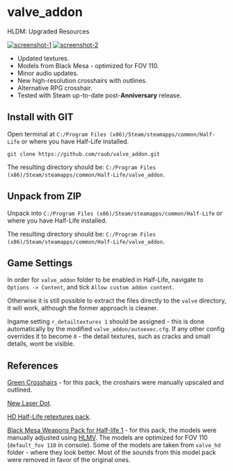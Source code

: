 # valve_addon

HLDM: Upgraded Resources

[![screenshot-1](/thumbnail-1)](/screenshot-1)
[![screenshot-2](/thumbnail-2)](/screenshot-2)

* Updated textures.
* Models from Black Mesa - optimized for FOV 110.
* Minor audio updates.
* New high-resolution crosshairs with outlines.
* Alternative RPG crosshair.
* Tested with Steam up-to-date post-**Anniversary** release.


## Install with GIT

Open terminal at `C:/Program Files (x86)/Steam/steamapps/common/Half-Life` or where
you have Half-Life installed.

```console
git clone https://github.com/raub/valve_addon.git
```

The resulting directory should be: `C:/Program Files (x86)/Steam/steamapps/common/Half-Life/valve_addon`.


## Unpack from ZIP

Unpack into `C:/Program Files (x86)/Steam/steamapps/common/Half-Life` or where
you have Half-Life installed.

The resulting directory should be: `C:/Program Files (x86)/Steam/steamapps/common/Half-Life/valve_addon`.


## Game Settings

In order for `valve_addon` folder to be enabled in Half-Life,
navigate to `Options -> Content`, and tick `Allow custom addon content`.

Otherwise it is still possible to extract the files directly to the `valve` directory,
it will work, although the former approach is cleaner.

Ingame setting `r_detailtextures 1` should be assigned - this is done automatically by the
modified `valve_addon/autoexec.cfg`. If any other config overrides it to become `0` - the
detail textures, such as cracks and small details, wont be visible.


## References

[Green Crosshairs](https://gamebanana.com/mods/309097) - for this pack, the croshairs
were manually upscaled and outlined.

[New Laser Dot](https://gamebanana.com/mods/11526).

[HD Half-Life retextures pack](https://gamebanana.com/mods/6738).

[Black Mesa Weapons Pack for Half-life 1](https://www.moddb.com/mods/black-mesa-weapons-pack-for-half-life-1) - for
this pack, the models were manually adjusted using
[HLMV](https://www.moddb.com/games/half-life/downloads/half-life-model-viewer-210).
The models are optimized for FOV 110 (`default_fov 110` in console).
Some of the models are taken from `valve_hd` folder - where they look better.
Most of the sounds from this model pack were removed in favor of the original ones.
